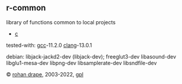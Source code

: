 r-common
--------

library of functions common to local projects

- [c](http://www.open-std.org/jtc1/sc22/wg14/)

tested-with:
[gcc](http://gcc.gnu.org/)-11.2.0
[clang](https://clang.llvm.org/)-13.0.1

debian:
libjack-jackd2-dev (libjack-dev);
freeglut3-dev libasound-dev libglu1-mesa-dev libpng-dev libsamplerate-dev libsndfile-dev

© [rohan drape](http://rohandrape.net/), 2003-2022, [gpl](http://gnu.org/copyleft/)
